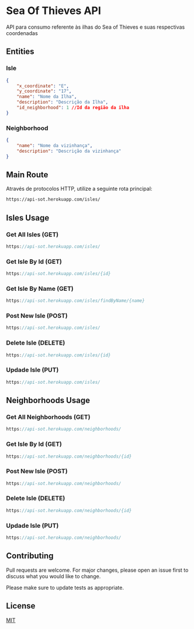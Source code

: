 # Sea Of Thieves API

API para consumo referente às ilhas do Sea of Thieves e suas respectivas coordenadas

## Entities

### Isle

```json
{
    "x_coordinate": "E",
    "y_coordinate": "17",
    "name": "Nome da Ilha",
    "description": "Descrição da Ilha",
    "id_neighborhood": 1 //Id da região da ilha
}
```

### Neighborhood

```json
{
    "name": "Nome da vizinhança",
    "description": "Descrição da vizinhança"
}
```

## Main Route

Através de protocolos HTTP, utilize a seguinte rota principal:

```bash
https://api-sot.herokuapp.com/isles/
```

## Isles Usage

### Get All Isles (GET)

```javascript
https://api-sot.herokuapp.com/isles/
```

### Get Isle By Id (GET)

```javascript
https://api-sot.herokuapp.com/isles/{id}
```

### Get Isle By Name (GET)

```javascript
https://api-sot.herokuapp.com/isles/findByName/{name}
```

### Post New Isle (POST)

```javascript
https://api-sot.herokuapp.com/isles/
```

### Delete Isle (DELETE)

```javascript
https://api-sot.herokuapp.com/isles/{id}
```

### Updade Isle (PUT)

```javascript
https://api-sot.herokuapp.com/isles/
```

## Neighborhoods Usage

### Get All Neighborhoods (GET)

```javascript
https://api-sot.herokuapp.com/neighborhoods/
```

### Get Isle By Id (GET)

```javascript
https://api-sot.herokuapp.com/neighborhoods/{id}
```

### Post New Isle (POST)

```javascript
https://api-sot.herokuapp.com/neighborhoods/
```

### Delete Isle (DELETE)

```javascript
https://api-sot.herokuapp.com/neighborhoods/{id}
```

### Updade Isle (PUT)

```javascript
https://api-sot.herokuapp.com/neighborhoods/
```

## Contributing
Pull requests are welcome. For major changes, please open an issue first to discuss what you would like to change.

Please make sure to update tests as appropriate.

## License
[MIT](https://choosealicense.com/licenses/mit/)
